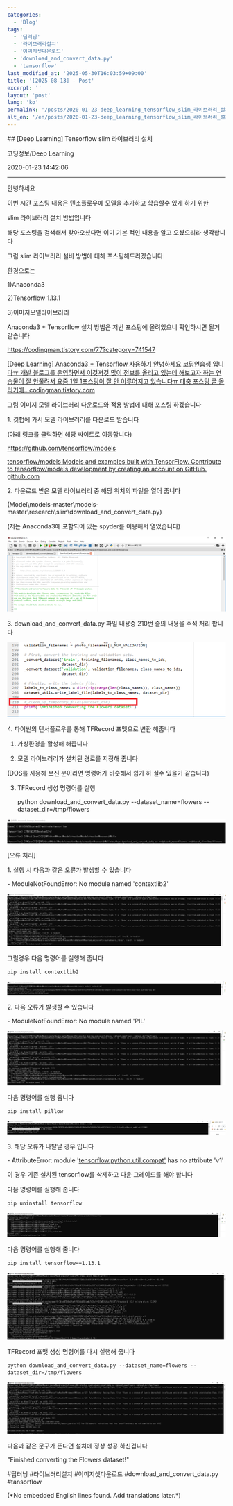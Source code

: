 ```yaml
---
categories:
  - 'Blog'
tags:
  - '딥러닝'
  - '라이브러리설치'
  - '이미지셋다운로드'
  - 'download_and_convert_data.py'
  - 'tansorflow'
last_modified_at: '2025-05-30T16:03:59+09:00'
title: '[2025-08-13] - Post'
excerpt: ''
layout: 'post'
lang: 'ko'
permalink: '/posts/2020-01-23-deep_learning_tensorflow_slim_라이브러리_설치/'
alt_en: '/en/posts/2020-01-23-deep_learning_tensorflow_slim_라이브러리_설치/'
---
```


<div class="lang-panel lang-ko" lang="ko">
## [Deep Learning] Tensorflow slim 라이브러리 설치

코딩정보/Deep Learning

2020-01-23 14:42:06

* * *

안녕하세요

이번 시간 포스팅 내용은 텐소플로우에 모델을 추가하고 학습할수 있게 하기 위한

slim 라이브러리 설치 방법입니다

해당 포스팅을 검색해서 찾아오셨다면 이미 기본 적인 내용을 알고 오셨으리라 생각합니다

그럼 slim 라이브러리 설비 방법에 대해 포스팅해드리겠습니다

환경으로는

1)Anaconda3

2)Tensorflow 1.13.1

3)이미지모델라이브러리

Anaconda3 + Tensorflow 설치 방법은 저번 포스팅에 올려있으니 확인하시면 될거 같습니다

<https://codingman.tistory.com/77?category=741547>

[ [Deep Learning] Anaconda3 + Tensorflow 사용하기 안녕하세요 코딩연습생 입니다ㅠ 개발 블로그를 운영하면서
이것저것 많이 정보를 올리고 있는데 해보고자 하는 연습물이 잘 안풀려서 요즘 1일 1포스팅이 잘 안 이루어지고 있습니다ㅠ 대충 포스팅 글
올리기에.. codingman.tistory.com ](https://codingman.tistory.com/77)

그럼 이미지 모델 라이브러리 다운로드와 적용 방법에 대해 포스팅 하겠습니다

1\. 깃헙에 가서 모델 라이브러리를 다운로드 받습니다

(아래 링크를 클릭하면 해당 싸이트로 이동합니다)

<https://github.com/tensorflow/models>

[ tensorflow/models Models and examples built with TensorFlow. Contribute to
tensorflow/models development by creating an account on GitHub. github.com
](https://github.com/tensorflow/models)

2\. 다운로드 받은 모델 라이브러리 중 해당 위치의 파일을 열어 줍니다

(Model\models-master\models-master\research\slim\download_and_convert_data.py)

(저는 Anaconda3에 포함되어 있는 spyder를 이용해서 열었습니다)

![](/assets/images/deep_learning_tensorflow_slim_라이브러리_설치/img.png)

3\. download_and_convert_data.py 파일 내용중 210번 줄의 내용을 주석 처리 합니다

![](/assets/images/deep_learning_tensorflow_slim_라이브러리_설치/img_1.png)

4\. 파이썬의 텐서플로우를 통해 TFRecord 포멧으로 변환 해줍니다

1) 가상환경을 활성해 해줍니다

2) 모델 라이브러리가 설치된 경로를 지정해 줍니다

(DOS를 사용해 보신 분이라면 명령어가 비슷해서 쉽가 하 실수 있을거 같습니다)

3) TFRecord 생성 명령어를 실행

    
    
    python download_and_convert_data.py --dataset_name=flowers --dataset_dir=/tmp/flowers

![](/assets/images/deep_learning_tensorflow_slim_라이브러리_설치/img_2.png)

[오류 처리]

1\. 실행 시 다음과 같은 오류가 발생할 수 있습니다

\- ModuleNotFoundError: No module named 'contextlib2'

![](/assets/images/deep_learning_tensorflow_slim_라이브러리_설치/img_3.png)

그럴경우 다음 명령어를 실행해 줍니다

    
    
    pip install contextlib2

![](/assets/images/deep_learning_tensorflow_slim_라이브러리_설치/img_4.png)

2\. 다음 오류가 발생할 수 있습니다

\- ModuleNotFoundError: No module named 'PIL'

![](/assets/images/deep_learning_tensorflow_slim_라이브러리_설치/img_5.png)

다음 명령어를 실행 줍니다

    
    
    pip install pillow

![](/assets/images/deep_learning_tensorflow_slim_라이브러리_설치/img_6.png)

3\. 해당 오류가 나탈날 경우 입니다

\- AttributeError: module
'[tensorflow.python.util.compat'](tensorflow.python.util.compat') has no
attribute 'v1'

이 경우 기존 설치된 tensorflow를 삭제하고 다운 그레이드를 해야 합니다

다음 명령어를 실행해 줍니다

    
    
    pip uninstall tensorflow

![](/assets/images/deep_learning_tensorflow_slim_라이브러리_설치/img_7.png)

다음 명령어를 실행해 줍니다

    
    
    pip install tensorflow==1.13.1

![](/assets/images/deep_learning_tensorflow_slim_라이브러리_설치/img_8.png)

TFRecord 포맷 생성 명령어를 다시 실행해 줍니다

    
    
    python download_and_convert_data.py --dataset_name=flowers --dataset_dir=/tmp/flowers

![](/assets/images/deep_learning_tensorflow_slim_라이브러리_설치/img_9.png)

다음과 같은 문구가 뜬다면 설치에 정상 성공 하신겁니다

"Finished converting the Flowers dataset!"

  

#딥러닝 #라이브러리설치 #이미지셋다운로드 #download_and_convert_data.py #tansorflow


</div>
<div class="lang-panel lang-en" lang="en">
(*No embedded English lines found. Add translations later.*)

</div>
